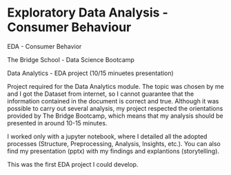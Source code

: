 # Exploratory Data Analysis - Consumer Behaviour
EDA - Consumer Behavior

The Bridge School - Data Science Bootcamp

Data Analytics - EDA project (10/15 minuetes presentation)

Project required for the Data Analytics module. 
The topic was chosen by me and I got the Dataset from internet, so I cannot guarantee that the information contained in the document is correct and true. 
Although it was possible to carry out several analysis, my project respected the orientations provided by The Bridge Bootcamp, which means that my analysis should be presented in around 10-15 minutes.

I worked only with a jupyter notebook, where I detailed all the adopted processes (Structure, Preprocessing, Analysis, Insights, etc.). You can also find my presentation (pptx) with my findings and explantions (storytelling).

This was the first EDA project I could develop.
